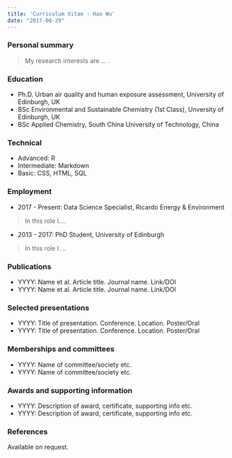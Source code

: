 ```yaml
---
title: 'Curriculum Vitae - Hao Wu'
date: "2017-08-29"
---
```


### Personal summary

> My research interests are ... .

### Education 

- Ph.D.   Urban air quality and human exposure assessment, University of Edinburgh, UK
- BSc     Environmental and Sustainable Chemistry (1st Class), Unversity of Edinburgh, UK
- BSc     Applied Chemistry, South China University of Technology, China

### Technical

- Advanced: R
- Intermediate: Markdown
- Basic: CSS, HTML, SQL

### Employment 

- 2017 - Present: Data Science Specialist, Ricardo Energy & Environment

> In this role I....

- 2013 - 2017: PhD Student, University of Edinburgh

> In this role I....


### Publications

- YYYY: Name et al. Article title. Journal name. Link/DOI
- YYYY: Name et al. Article title. Journal name. Link/DOI

### Selected presentations

- YYYY: Title of presentation. Conference. Location. Poster/Oral
- YYYY: Title of presentation. Conference. Location. Poster/Oral

### Memberships and committees

- YYYY: Name of committee/society etc.
- YYYY: Name of committee/society etc.


### Awards and supporting information

- YYYY: Description of award, certificate, supporting info etc.
- YYYY: Description of award, certificate, supporting info etc.

### References

Available on request.